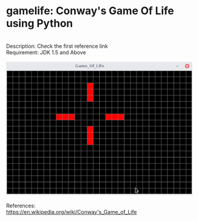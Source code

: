 # gamelife: Conway's Game Of Life using Python

<br>Description: Check the first reference link
<br>Requirement: JDK 1.5 and Above
<br>
<br><img src="https://github.com/krishnakumar-bs/PY/blob/master/ScreenShot.png">
<br>
<br>References:
<br>https://en.wikipedia.org/wiki/Conway's_Game_of_Life
